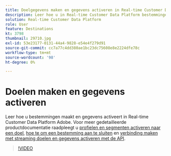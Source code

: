 ```yaml
---
title: Doelgegevens maken en gegevens activeren in Real-time Customer Data Platform (RTCDP) (Adobe)
description: Leer hoe u in Real-time Customer Data Platform bestemmingen maakt en gegevens activeert
solution: Real-time Customer Data Platform
role: User
feature: Destinations
kt: 3798
thumbnail: 29710.jpg
exl-id: 53e23177-0131-44a4-9828-e54e4f279d91
source-git-commit: cc7a77c4dd380ae1bc23dc75608e8e2224dfe78c
workflow-type: tm+mt
source-wordcount: '98'
ht-degree: 0%

---
```


# Doelen maken en gegevens activeren

Leer hoe u bestemmingen maakt en gegevens activeert in Real-time Customer Data Platform Adobe. Voor meer gedetailleerde productdocumentatie raadpleegt u [profielen en segmenten activeren naar een doel](https://experienceleague.adobe.com/docs/experience-platform/rtcdp/destinations/dest-tutorials/activate-destinations.html), [hoe te om een bestemming aan te sluiten](https://experienceleague.adobe.com/docs/experience-platform/rtcdp/destinations/dest-tutorials/connect-destination.html) en [verbinding maken met streaming doelen en gegevens activeren met de API](https://experienceleague.adobe.com/docs/experience-platform/rtcdp/destinations/api-tutorials/streaming-destinations-api-tutorial.html).

>[!VIDEO](https://video.tv.adobe.com/v/29710?quality=12&learn=on)

